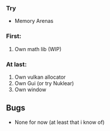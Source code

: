 ### Try
- Memory Arenas

### First:
1. Own math lib (WIP)
### At last:
1. Own vulkan allocator
2. Own Gui (or try Nuklear)
3. Own window

## Bugs
- None for now (at least that i know of)
